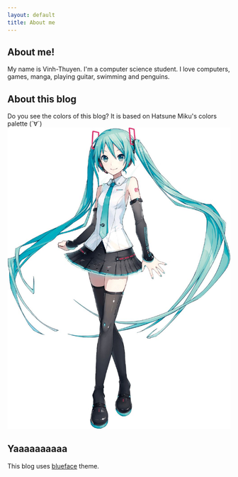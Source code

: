 ```yaml
---
layout: default
title: About me
---
```


## About me!

My name is Vinh-Thuyen. I'm a computer science student.
I love computers, games, manga, playing guitar, swimming and penguins. 

## About this blog
Do you see the colors of this blog? 
It is based on Hatsune Miku's colors palette (´∀`)
![Hatsune Miku](https://raw.githubusercontent.com/lightkeima/lightkeima.github.io/master/images/ae68810eb597fd985c923f9f93f111a8.jpg)

## Yaaaaaaaaaa
This blog uses [blueface][github] theme.

[github]: https://github.com/tnguyen/blueface/
